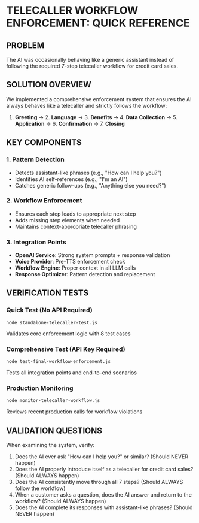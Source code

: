 # TELECALLER WORKFLOW ENFORCEMENT: QUICK REFERENCE

## PROBLEM
The AI was occasionally behaving like a generic assistant instead of following the required 7-step telecaller workflow for credit card sales.

## SOLUTION OVERVIEW
We implemented a comprehensive enforcement system that ensures the AI always behaves like a telecaller and strictly follows the workflow:
1. **Greeting** → 2. **Language** → 3. **Benefits** → 4. **Data Collection** → 5. **Application** → 6. **Confirmation** → 7. **Closing**

## KEY COMPONENTS

### 1. Pattern Detection
- Detects assistant-like phrases (e.g., "How can I help you?")
- Identifies AI self-references (e.g., "I'm an AI")
- Catches generic follow-ups (e.g., "Anything else you need?")

### 2. Workflow Enforcement
- Ensures each step leads to appropriate next step
- Adds missing step elements when needed
- Maintains context-appropriate telecaller phrasing

### 3. Integration Points
- **OpenAI Service**: Strong system prompts + response validation
- **Voice Provider**: Pre-TTS enforcement check
- **Workflow Engine**: Proper context in all LLM calls
- **Response Optimizer**: Pattern detection and replacement

## VERIFICATION TESTS

### Quick Test (No API Required)
```
node standalone-telecaller-test.js
```
Validates core enforcement logic with 8 test cases

### Comprehensive Test (API Key Required)
```
node test-final-workflow-enforcement.js
```
Tests all integration points and end-to-end scenarios

### Production Monitoring
```
node monitor-telecaller-workflow.js
```
Reviews recent production calls for workflow violations

## VALIDATION QUESTIONS

When examining the system, verify:
1. Does the AI ever ask "How can I help you?" or similar? (Should NEVER happen)
2. Does the AI properly introduce itself as a telecaller for credit card sales? (Should ALWAYS happen)
3. Does the AI consistently move through all 7 steps? (Should ALWAYS follow the workflow)
4. When a customer asks a question, does the AI answer and return to the workflow? (Should ALWAYS happen)
5. Does the AI complete its responses with assistant-like phrases? (Should NEVER happen)
